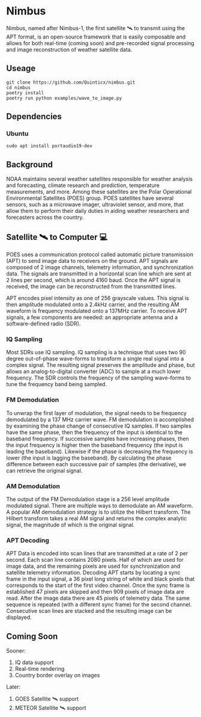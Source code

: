 # Nimbus
Nimbus, named after Nimbus-1, the first satellite 🛰️ to transmit using the APT format, is an open-source framework that is easily composable and allows for both real-time (coming soon) and pre-recorded signal processing and image reconstruction of weather satellite data.


## Useage
```
git clone https://github.com/Quinticx/nimbus.git
cd nimbus 
poetry install 
poetry run python examples/wave_to_image.py
```

## Dependencies
### Ubuntu
```
sudo apt install portaudio19-dev

```

## Background
NOAA maintains several weather satellites responsible for weather analysis and forecasting, climate research and prediction, temperature measurements, and more. Among these satellites are the Polar Operational Environmental Satellites (POES) group. POES satellites have several sensors, such as a microwave imager, ultraviolet sensor, and more, that allow them to perform their daily duties in aiding weather researchers and forecasters across the country. 

## Satellite 🛰️ to Computer 💻
POES uses a communication protocol called automatic picture transmission (APT) to send image data to receivers on the ground. APT signals are composed of 2 image channels, telemetry information, and synchronization data. The signals are transmitted in a horizontal scan line which are sent at 2 lines per second, which is around 4160 baud. Once the APT signal is received, the image can be reconstructed from the transmitted lines.

APT encodes pixel intensity as one of 256 grayscale values. This signal is then amplitude modulated onto a 2.4kHz carrier, and the resulting AM waveform is frequency modulated onto a 137MHz carrier. To receive APT signals, a few components are needed: an appropriate antenna and a software-defined radio (SDR).

### IQ Sampling
Most SDRs use IQ sampling. IQ sampling is a technique that uses two 90 degree out-of-phase wave-forms to transform a single real signal into a complex signal. The resulting signal preserves the amplitude and phase, but allows an analog-to-digital converter (ADC) to sample at a much lower frequency. The SDR controls the frequency of the sampling wave-forms to tune the frequency band being sampled.

### FM Demodulation 
To unwrap the first layer of modulation, the signal needs to be frequency demodulated by a 137 MHz carrier wave. FM demodulation is accomplished by examining the phase change of consecutive IQ samples. If two samples have the same phase, then the frequency of the input is identical to the baseband frequency. If successive samples have increasing phases, then the input frequency is higher then the baseband frequency (the input is leading the baseband). Likewise if the phase is decreasing the frequency is lower (the input is lagging the baseband). By calculating the phase difference between each successive pair of samples (the derivative), we can retrieve the original signal.

### AM Demodulation
The output of the FM Demodulation stage is a 256 level amplitude modulated signal. There are multiple ways to demodulate an AM waveform. A popular AM demodulation strategy is to utilize the Hilbert transform. The Hilbert transform takes a real AM signal and returns the complex analytic signal, the magnitude of which is the original signal. 

### APT Decoding
APT Data is encoded into scan lines that are transmitted at a rate of 2 per second. Each scan line contains 2080 pixels. Half of which are used for image data, and the remaining pixels are used for synchronization and satellite telemetry information. Decoding APT starts by locating a sync frame in the input signal, a 36 pixel long string of white and black pixels that corresponds to the start of the first video channel. Once the sync frame is established 47 pixels are skipped and then 909 pixels of image data are read. After the image data there are 45 pixels of telemetry data. The same sequence is repeated (with a different sync frame) for the second channel. Consecutive scan lines are stacked and the resulting image can be displayed.

## Coming Soon
Sooner:
1. IQ data support
2. Real-time rendering
3. Country border overlay on images 

Later:
1. GOES Satellite 🛰️ support
2. METEOR Satellite 🛰️ support
